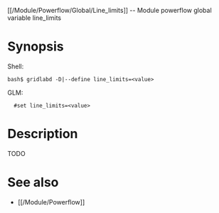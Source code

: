 [[/Module/Powerflow/Global/Line_limits]] -- Module powerflow global variable line_limits

# Synopsis
Shell:
~~~
bash$ gridlabd -D|--define line_limits=<value>
~~~
GLM:
~~~
  #set line_limits=<value>
~~~

# Description

TODO

# See also
* [[/Module/Powerflow]]
